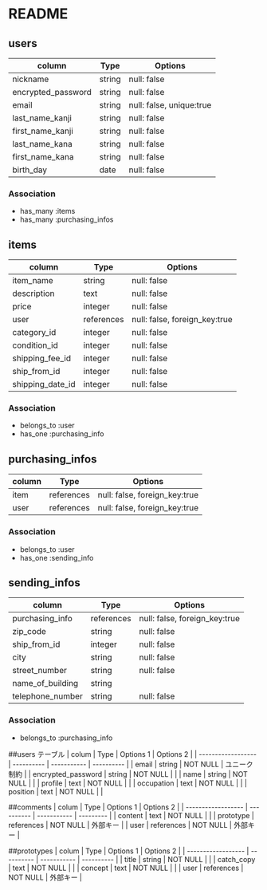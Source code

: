 # README

## users
| column             | Type        | Options                         |
| ------------------ | ----------  | --------------------------------|
| nickname           | string      | null: false                     |
| encrypted_password | string      | null: false                     |
| email              | string      | null: false,  unique:true       |
| last_name_kanji    | string      | null: false                     |
| first_name_kanji   | string      | null: false                     |
| last_name_kana     | string      | null: false                     |
| first_name_kana    | string      | null: false                     |
| birth_day          | date        | null: false                     |

### Association
- has_many :items
- has_many :purchasing_infos


## items
| column             | Type        | Options                         |
| ------------------ | ----------  | ------------------------------- |
| item_name          | string      | null: false                     |
| description        | text        | null: false                     |
| price              | integer     | null: false                     |
| user               | references  | null: false, foreign_key:true   |
| category_id        | integer     | null: false                     |
| condition_id       | integer     | null: false                     |
| shipping_fee_id    | integer     | null: false                     |
| ship_from_id       | integer     | null: false                     |
| shipping_date_id   | integer     | null: false                     |

### Association
- belongs_to :user
- has_one :purchasing_info


## purchasing_infos
| column             | Type        | Options                         |
| ------------------ | ----------  | ------------------------------- |
| item               | references  | null: false, foreign_key:true   |
| user               | references  | null: false, foreign_key:true   |

### Association
- belongs_to :user
- has_one :sending_info


## sending_infos
| column             | Type        | Options                        |
| ------------------ | ----------  | ------------------------------ |
| purchasing_info    | references  | null: false, foreign_key:true  |
| zip_code           | string      | null: false                    |
| ship_from_id       | integer     | null: false                    |
| city               | string      | null: false                    |
| street_number      | string      | null: false                    |
| name_of_building   | string      |                                |
| telephone_number   | string      | null: false                    |


### Association
- belongs_to :purchasing_info


##users テーブル
| colum              | Type        | Options 1   | Options 2  |
| ------------------ | ----------  | ----------- | ---------- |
| email              | string      | NOT NULL    | ユニーク制約 |
| encrypted_password | string      | NOT NULL    |            |
| name               | string      | NOT NULL    |            |
| profile            | text        | NOT NULL    |            |
| occupation         | text        | NOT NULL    |            |
| position           | text        | NOT NULL    |            |

##comments
| colum              | Type        | Options 1   | Options 2 |
| ------------------ | ----------  | ----------- | --------- |
| content            | text        | NOT NULL    |           |
| prototype          | references  | NOT NULL    | 外部キー   |
| user               | references  | NOT NULL    | 外部キー   |

##prototypes
| colum              | Type        | Options 1   | Options 2  |
| ------------------ | ----------  | ----------- | ---------- |
| title              | string      | NOT NULL    |            |
| catch_copy         | text        | NOT NULL    |            |
| concept            | text        | NOT NULL    |            |
| user               | references  | NOT NULL    | 外部キー    |